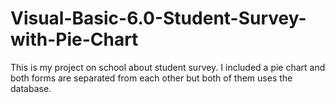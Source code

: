 # Visual-Basic-6.0-Student-Survey-with-Pie-Chart
This is my project on school about student survey. I included a pie chart and both forms are separated from each other but both of them uses the database.
